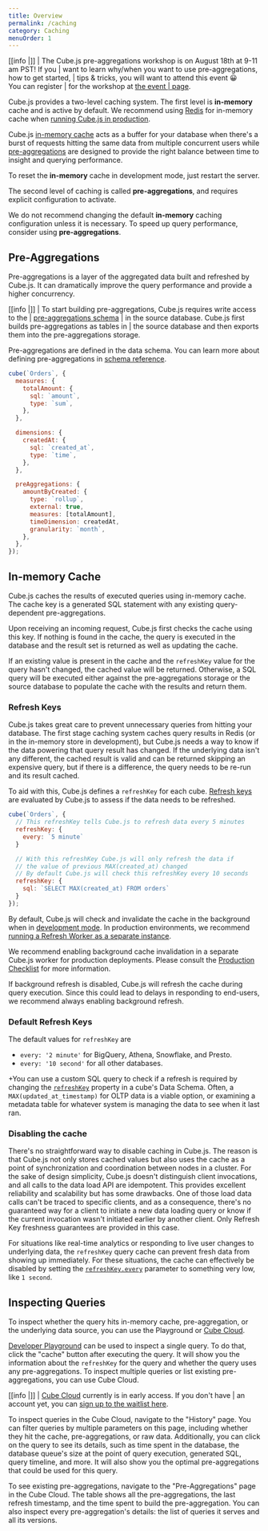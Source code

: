 ```yaml
---
title: Overview
permalink: /caching
category: Caching
menuOrder: 1
---
```


<!-- prettier-ignore-start -->
[[info |]]
| The Cube.js pre-aggregations workshop is on August 18th at 9-11 am PST! If you
| want to learn why/when you want to use pre-aggregations, how to get started,
| tips & tricks, you will want to attend this event 😀 <br/> You can register
| for the workshop at [the event
| page](https://cube.dev/events/pre-aggregations/).
<!-- prettier-ignore-end -->

Cube.js provides a two-level caching system. The first level is **in-memory**
cache and is active by default. We recommend using [Redis](https://redis.io) for
in-memory cache when
[running Cube.js in production](/deployment/production-checklist).

Cube.js [in-memory cache](#in-memory-cache) acts as a buffer for your database
when there's a burst of requests hitting the same data from multiple concurrent
users while [pre-aggregations](#pre-aggregations) are designed to provide the
right balance between time to insight and querying performance.

To reset the **in-memory** cache in development mode, just restart the server.

The second level of caching is called **pre-aggregations**, and requires
explicit configuration to activate.

We do not recommend changing the default **in-memory** caching configuration
unless it is necessary. To speed up query performance, consider using
**pre-aggregations**.

## Pre-Aggregations

Pre-aggregations is a layer of the aggregated data built and refreshed by
Cube.js. It can dramatically improve the query performance and provide a higher
concurrency.

<!-- prettier-ignore-start -->
[[info |]]
| To start building pre-aggregations, Cube.js requires write access to the
| [pre-aggregations schema](/config#options-reference-pre-aggregations-schema)
| in the source database. Cube.js first builds pre-aggregations as tables in
| the source database and then exports them into the pre-aggregations storage.
<!-- prettier-ignore-end -->

Pre-aggregations are defined in the data schema. You can learn more about
defining pre-aggregations in
[schema reference](/schema/reference/pre-aggregations).

```js
cube(`Orders`, {
  measures: {
    totalAmount: {
      sql: `amount`,
      type: `sum`,
    },
  },

  dimensions: {
    createdAt: {
      sql: `created_at`,
      type: `time`,
    },
  },

  preAggregations: {
    amountByCreated: {
      type: `rollup`,
      external: true,
      measures: [totalAmount],
      timeDimension: createdAt,
      granularity: `month`,
    },
  },
});
```

## In-memory Cache

Cube.js caches the results of executed queries using in-memory cache. The cache
key is a generated SQL statement with any existing query-dependent
pre-aggregations.

Upon receiving an incoming request, Cube.js first checks the cache using this
key. If nothing is found in the cache, the query is executed in the database and
the result set is returned as well as updating the cache.

If an existing value is present in the cache and the `refreshKey` value for the
query hasn't changed, the cached value will be returned. Otherwise, a SQL query
will be executed either against the pre-aggregations storage or the source
database to populate the cache with the results and return them.

### Refresh Keys

Cube.js takes great care to prevent unnecessary queries from hitting your
database. The first stage caching system caches query results in Redis (or in
the in-memory store in development), but Cube.js needs a way to know if the data
powering that query result has changed. If the underlying data isn't any
different, the cached result is valid and can be returned skipping an expensive
query, but if there is a difference, the query needs to be re-run and its result
cached.

To aid with this, Cube.js defines a `refreshKey` for each cube.
[Refresh keys](/cube#parameters-refresh-key) are evaluated by Cube.js to assess
if the data needs to be refreshed.

```js
cube(`Orders`, {
  // This refreshKey tells Cube.js to refresh data every 5 minutes
  refreshKey: {
    every: `5 minute`
  }

  // With this refreshKey Cube.js will only refresh the data if
  // the value of previous MAX(created_at) changed
  // By default Cube.js will check this refreshKey every 10 seconds
  refreshKey: {
    sql: `SELECT MAX(created_at) FROM orders`
  }
});
```

By default, Cube.js will check and invalidate the cache in the background when
in [development mode][link-development-mode]. In production environments, we
recommend [running a Refresh Worker as a separate
instance][link-production-checklist-refresh].

We recommend enabling background cache invalidation in a separate Cube.js worker
for production deployments. Please consult the [Production
Checklist][link-production-checklist] for more information.

[link-production-checklist]: /deployment/production-checklist
[link-development-mode]: /configuration/overview#development-mode
[link-production-checklist-refresh]:
  /deployment/production-checklist#set-up-refresh-worker

If background refresh is disabled, Cube.js will refresh the cache during query
execution. Since this could lead to delays in responding to end-users, we
recommend always enabling background refresh.

### Default Refresh Keys

The default values for `refreshKey` are

- `every: '2 minute'` for BigQuery, Athena, Snowflake, and Presto.
- `every: '10 second'` for all other databases.

+You can use a custom SQL query to check if a refresh is required by changing
the [`refreshKey`](/cube#parameters-refresh-key) property in a cube's Data
Schema. Often, a `MAX(updated_at_timestamp)` for OLTP data is a viable option,
or examining a metadata table for whatever system is managing the data to see
when it last ran.

### Disabling the cache

There's no straightforward way to disable caching in Cube.js. The reason is that
Cube.js not only stores cached values but also uses the cache as a point of
synchronization and coordination between nodes in a cluster. For the sake of
design simplicity, Cube.js doesn't distinguish client invocations, and all calls
to the data load API are idempotent. This provides excellent reliability and
scalability but has some drawbacks. One of those load data calls can't be traced
to specific clients, and as a consequence, there's no guaranteed way for a
client to initiate a new data loading query or know if the current invocation
wasn't initiated earlier by another client. Only Refresh Key freshness
guarantees are provided in this case.

For situations like real-time analytics or responding to live user changes to
underlying data, the `refreshKey` query cache can prevent fresh data from
showing up immediately. For these situations, the cache can effectively be
disabled by setting the
[`refreshKey.every`](/schema/reference/cube#parameters-refresh-key) parameter to
something very low, like `1 second`.

## Inspecting Queries

To inspect whether the query hits in-memory cache, pre-aggregation, or the
underlying data source, you can use the Playground or [Cube
Cloud][link-cube-cloud].

[Developer Playground][link-dev-playground] can be used to inspect a single
query. To do that, click the "cache" button after executing the query. It will
show you the information about the `refreshKey` for the query and whether the
query uses any pre-aggregations. To inspect multiple queries or list existing
pre-aggregations, you can use Cube Cloud.

<!-- prettier-ignore-start -->
[[info |]]
| [Cube Cloud][link-cube-cloud] currently is in early access. If you don't have
| an account yet, you can [sign up to the waitlist here][link-cube-cloud].
<!-- prettier-ignore-end -->

[link-cube-cloud]: https://cube.dev/cloud

To inspect queries in the Cube Cloud, navigate to the "History" page. You can
filter queries by multiple parameters on this page, including whether they hit
the cache, pre-aggregations, or raw data. Additionally, you can click on the
query to see its details, such as time spent in the database, the database
queue's size at the point of query execution, generated SQL, query timeline, and
more. It will also show you the optimal pre-aggregations that could be used for
this query.

To see existing pre-aggregations, navigate to the "Pre-Aggregations" page in the
Cube Cloud. The table shows all the pre-aggregations, the last refresh
timestamp, and the time spent to build the pre-aggregation. You can also inspect
every pre-aggregation's details: the list of queries it serves and all its
versions.

[link-dev-playground]: /dev-tools/dev-playground
